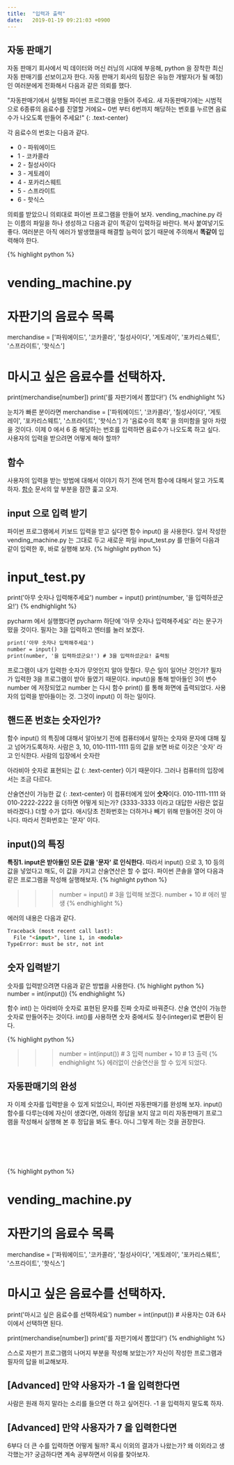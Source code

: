 ```yaml
---
title:  "입력과 출력"
date:   2019-01-19 09:21:03 +0900
---
```


## 자동 판매기
자동 판매기 회사에서 빅 데이터와 머신 러닝의 시대에 부응해, python 을 장착한 최신 자동 판매기를 선보이고자 한다.
자동 판매기 회사의 팀장은 유능한 개발자(가 될 예정)인 여러분에게 전화해서 다음과 같은 의뢰를 했다.

"자동판매기에서 실행될 파이썬 프로그램을 만들어 주세요. 새 자동판매기에는 시범적으로 6종류의 음료수를 진열할 거에요~
0번 부터 6번까지 해당하는 번호를 누르면 음료수가 나오도록 만들어 주세요!"
{: .text-center} 

각 음료수의 번호는 다음과 같다.
* 0 - 파워에이드
* 1 - 코카콜라
* 2 - 칠성사이다
* 3 - 게토레이
* 4 - 포카리스웨트
* 5 - 스프라이트
* 6 - 핫식스

의뢰를 받았으니 의뢰대로 파이썬 프로그램을 만들어 보자.
vending_machine.py 라는 이름의 파일을 하나 생성하고 다음과 같이 똑같이 입력하길 바란다. 복사 붙여넣기도 좋다.
여러분은 아직 에러가 발생했을때 해결할 능력이 없기 때문에 주의해서 **똑같이** 입력해야 한다.
 
{% highlight python %}
# vending_machine.py
# 자판기의 음료수 목록
merchandise = ['파워에이드', '코카콜라', '칠성사이다', '게토레이', '포카리스웨트', '스프라이트', '핫식스']

# 마시고 싶은 음료수를 선택하자.

print(merchandise[number])
print('를 자판기에서 뽑았다!')
{% endhighlight %}

눈치가 빠른 분이라면 merchandise = ['파워에이드', '코카콜라', '칠성사이다', '게토레이', '포카리스웨트', '스프라이트', '핫식스']
가 '음료수의 목록' 을 의미함을 알아 차렸을 것이다. 
이제 0 에서 6 중 해당하는 번호를 입력하면 음료수가 나오도록 하고 싶다. 사용자의 입력을 받으려면 어떻게 해야 할까?


## 함수
사용자의 입력을 받는 방법에 대해서 이야기 하기 전에 먼저 함수에 대해서 알고 가도록 하자.
<a target="_blank" href="{{ site.baseurl }}/series/principles_of_python/func/">
함수</a> 문서의 앞 부분을 잠깐 훑고 오자.


## input 으로 입력 받기
파이썬 프로그램에서 키보드 입력을 받고 싶다면 함수 input() 을 사용한다. 
앞서 작성한 vending_machine.py 는 그대로 두고 새로운 파일 input_test.py 를 만들어
다음과 같이 입력한 후, 바로 실행해 보자. 
{% highlight python %}
# input_test.py
print('아무 숫자나 입력해주세요')
number = input()
print(number, '을 입력하셨군요!')
{% endhighlight %}

pycharm 에서 실행했다면 pycharm 하단에 '아무 숫자나 입력해주세요' 라는 문구가 떴을 것이다. 필자는 3을 입력하고
엔터를 눌러 보겠다.

```markdown
print('아무 숫자나 입력해주세요')
number = input()
print(number, '을 입력하셨군요!') # 3을 입력하셨군요! 출력됨
```
프로그램이 내가 입력한 숫자가 무엇인지 알아 맞췄다. 무슨 일이 일어난 것인가?
필자가 입력한 3을 프로그램이 받아 들였기 때문이다.
input()을 통해 받아들인 3이 변수 number 에 저장되었고 
number 는 다시 함수 print() 를 통해 화면에 출력되었다.
사용자의 입력을 받아들이는 것. 그것이 input() 이 하는 일이다.


## 핸드폰 번호는 숫자인가?
함수 input() 의 특징에 대해서 알아보기 전에 컴퓨터에서 말하는 숫자와 문자에 대해 짚고 넘어가도록하자.
사람은 3, 10, 010-1111-1111 등의 값을 보면 바로 이것은 '숫자' 라고 인식한다.
사람의 입장에서 숫자란

아라비아 숫자로 표현되는 값
{: .text-center}
이기 때문이다. 그러나 컴퓨터의 입장에서는 조금 다르다.

산술연산이 가능한 값
{: .text-center}
이 컴퓨터에게 있어 **숫자**이다.
010-1111-1111 와 010-2222-2222 을 더하면 어떻게 되는가? (3333-3333 이라고 대답한 사람은 없길 바라겠다.)
더할 수가 없다. 애시당초 전화번호는 더하거나 빼기 위해 만들어진 것이 아니다.
따라서 전화번호는 '문자' 이다.

## input()의 특징
**특징1. input은 받아들인 모든 값을 '문자' 로 인식한다.**
따라서 input() 으로 3, 10 등의 값을 넣었다고 해도, 이 값을 가지고 산술연산은 할 수 없다.
파이썬 콘솔을 열어 다음과 같은 프로그램을 작성해 실행해보자.
{% highlight python %}
>>> number = input() # 3을 입력해 보겠다.
>>> number + 10 # 에러 발생
{% endhighlight %}

에러의 내용은 다음과 같다.
```markdown
Traceback (most recent call last):
  File "<input>", line 1, in <module>
TypeError: must be str, not int
```

## 숫자 입력받기
숫자를 입력받으려면 다음과 같은 방법을 사용한다.
{% highlight python %}
number = int(input())
{% endhighlight %}

함수 int() 는 아라비아 숫자로 표현된 문자를 진짜 숫자로 바꿔준다. 산술 연산이 가능한 숫자로 만들어주는 것이다.
int()를 사용하면 숫자 중에서도 정수(integer)로 변환이 된다.

{% highlight python %}
>>> number = int(input()) # 3 입력
>>> number + 10 # 13 출력
{% endhighlight %}
에러없이 산술연산을 할 수 있게 되었다.

## 자동판매기의 완성
자 이제 숫자를 입력받을 수 있게 되었으니, 파이썬 자동판매기를 완성해 보자.
input() 함수를 다루는데에 자신이 생겼다면, 아래의 정답을 보지 않고
미리 자동판매기 프로그램을 작성해서 실행해 본 후 정답을 봐도 좋다. 아니
그렇게 하는 것을 권장한다.

<br><br><br><br>


{% highlight python %}
# vending_machine.py
# 자판기의 음료수 목록
merchandise = ['파워에이드', '코카콜라', '칠성사이다', '게토레이', '포카리스웨트', '스프라이트', '핫식스']

# 마시고 싶은 음료수를 선택하자.
print('마시고 싶은 음료수를 선택하세요')
number = int(input()) # 사용자는 0과 6사이에서 선택하면 된다.

print(merchandise[number])
print('를 자판기에서 뽑았다!')
{% endhighlight %}

스스로 자판기 프로그램의 나머지 부분을 작성해 보았는가? 
자신이 작성한 프로그램과 필자의 답을 비교해보자.

## [Advanced] 만약 사용자가 -1 을 입력한다면
사람은 원래 하지 말라는 소리를 들으면 더 하고 싶어진다.
-1 을 입력하지 말도록 하자.

## [Advanced] 만약 사용자가 7 을 입력한다면
6부다 더 큰 수를 입력하면 어떻게 될까?
혹시 이외의 결과가 나왔는가? 왜 이외라고 생각했는가?
궁금하다면 계속 공부하면서 이유를 찾아보자.





